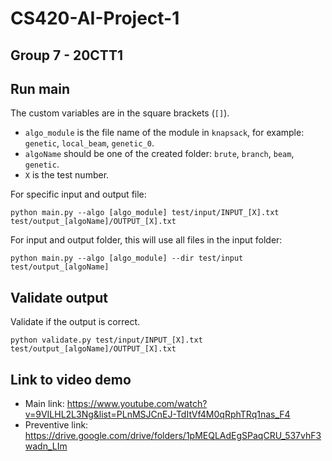 # CS420-AI-Project-1
## Group 7 - 20CTT1
## Run main
The custom variables are in the square brackets (`[]`).
- `algo_module` is the file name of the module in `knapsack`, for example: `genetic`, `local_beam`, `genetic_0`. 
- `algoName` should be one of the created folder: `brute`, `branch`, `beam`, `genetic`.
- `X` is the test number.

For specific input and output file:
```
python main.py --algo [algo_module] test/input/INPUT_[X].txt test/output_[algoName]/OUTPUT_[X].txt
```
For input and output folder, this will use all files in the input folder: 
```
python main.py --algo [algo_module] --dir test/input test/output_[algoName]
```

## Validate output
Validate if the output is correct.
```
python validate.py test/input/INPUT_[X].txt test/output_[algoName]/OUTPUT_[X].txt
```

## Link to video demo
- Main link: https://www.youtube.com/watch?v=9VILHL2L3Ng&list=PLnMSJCnEJ-TdItVf4M0qRphTRq1nas_F4
- Preventive link: https://drive.google.com/drive/folders/1pMEQLAdEgSPaqCRU_537vhF3wadn_LIm
